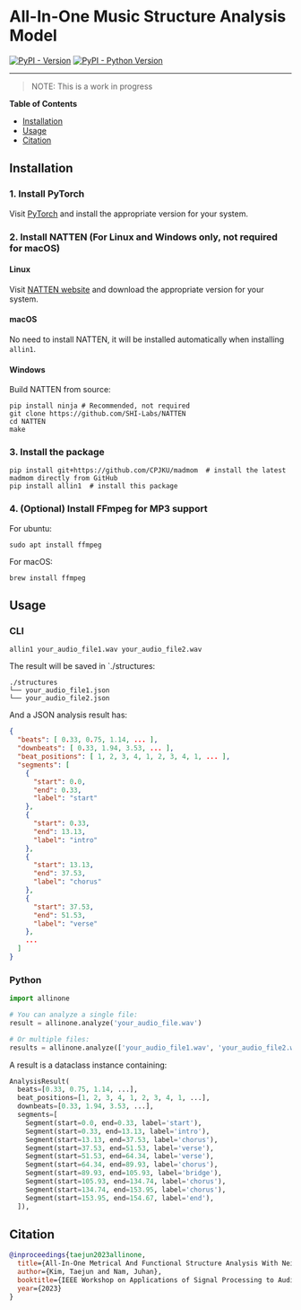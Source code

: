# All-In-One Music Structure Analysis Model

[![PyPI - Version](https://img.shields.io/pypi/v/allin1.svg)](https://pypi.org/project/haha)
[![PyPI - Python Version](https://img.shields.io/pypi/pyversions/allin1.svg)](https://pypi.org/project/haha)

-----

> NOTE: This is a work in progress

**Table of Contents**

- [Installation](#installation)
- [Usage](#usage)
- [Citation](#citation)

## Installation

### 1. Install PyTorch

Visit [PyTorch](https://pytorch.org/) and install the appropriate version for your system.

### 2. Install NATTEN (For Linux and Windows only, not required for macOS)

#### Linux
Visit [NATTEN website](https://www.shi-labs.com/natten/) and download the appropriate version for your system.

#### macOS
No need to install NATTEN, it will be installed automatically when installing `allin1`.

#### Windows
Build NATTEN from source:
```shell
pip install ninja # Recommended, not required
git clone https://github.com/SHI-Labs/NATTEN
cd NATTEN
make
```

### 3. Install the package

```shell
pip install git+https://github.com/CPJKU/madmom  # install the latest madmom directly from GitHub
pip install allin1  # install this package
```

### 4. (Optional) Install FFmpeg for MP3 support

For ubuntu:

```shell
sudo apt install ffmpeg
```

For macOS:

```shell
brew install ffmpeg
```

## Usage

### CLI

```shell
allin1 your_audio_file1.wav your_audio_file2.wav
```
The result will be saved in `./structures:
```shell
./structures
└── your_audio_file1.json
└── your_audio_file2.json
```
And a JSON analysis result has:
```json
{
  "beats": [ 0.33, 0.75, 1.14, ... ],
  "downbeats": [ 0.33, 1.94, 3.53, ... ],
  "beat_positions": [ 1, 2, 3, 4, 1, 2, 3, 4, 1, ... ],
  "segments": [
    {
      "start": 0.0,
      "end": 0.33,
      "label": "start"
    },
    {
      "start": 0.33,
      "end": 13.13,
      "label": "intro"
    },
    {
      "start": 13.13,
      "end": 37.53,
      "label": "chorus"
    },
    {
      "start": 37.53,
      "end": 51.53,
      "label": "verse"
    },
    ...
  ]
}
```

### Python

```python
import allinone

# You can analyze a single file:
result = allinone.analyze('your_audio_file.wav')

# Or multiple files:
results = allinone.analyze(['your_audio_file1.wav', 'your_audio_file2.wav'])
```
A result is a dataclass instance containing:
```python
AnalysisResult(
  beats=[0.33, 0.75, 1.14, ...],
  beat_positions=[1, 2, 3, 4, 1, 2, 3, 4, 1, ...],
  downbeats=[0.33, 1.94, 3.53, ...], 
  segments=[
    Segment(start=0.0, end=0.33, label='start'), 
    Segment(start=0.33, end=13.13, label='intro'), 
    Segment(start=13.13, end=37.53, label='chorus'), 
    Segment(start=37.53, end=51.53, label='verse'), 
    Segment(start=51.53, end=64.34, label='verse'), 
    Segment(start=64.34, end=89.93, label='chorus'), 
    Segment(start=89.93, end=105.93, label='bridge'), 
    Segment(start=105.93, end=134.74, label='chorus'), 
    Segment(start=134.74, end=153.95, label='chorus'), 
    Segment(start=153.95, end=154.67, label='end'),
  ]),
```

## Citation

```bibtex
@inproceedings{taejun2023allinone,
  title={All-In-One Metrical And Functional Structure Analysis With Neighborhood Attentions on Demixed Audio},
  author={Kim, Taejun and Nam, Juhan},
  booktitle={IEEE Workshop on Applications of Signal Processing to Audio and Acoustics (WASPAA)},
  year={2023}
}
```
